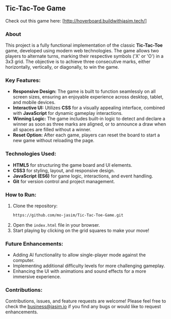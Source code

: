 ## Tic-Tac-Toe Game

Check out this game here: [http://hoverboard.buildwithjasim.tech/]

### About
This project is a fully functional implementation of the classic **Tic-Tac-Toe** game, developed using modern web technologies. The game allows two players to alternate turns, marking their respective symbols ('X' or 'O') in a 3x3 grid. The objective is to achieve three consecutive marks, either horizontally, vertically, or diagonally, to win the game.

### Key Features:
- **Responsive Design:** The game is built to function seamlessly on all screen sizes, ensuring an enjoyable experience across desktop, tablet, and mobile devices.
- **Interactive UI:** Utilizes **CSS** for a visually appealing interface, combined with **JavaScript** for dynamic gameplay interactions.
- **Winning Logic:** The game includes built-in logic to detect and declare a winner as soon as three marks are aligned, or to announce a draw when all spaces are filled without a winner.
- **Reset Option:** After each game, players can reset the board to start a new game without reloading the page.

### Technologies Used:
- **HTML5** for structuring the game board and UI elements.
- **CSS3** for styling, layout, and responsive design.
- **JavaScript (ES6)** for game logic, interactions, and event handling.
- **Git** for version control and project management.

### How to Run:
1. Clone the repository:
   ```bash
   https://github.com/mo-jasim/Tic-Tac-Toe-Game.git
   ```
2. Open the `index.html` file in your browser.
3. Start playing by clicking on the grid squares to make your move!

### Future Enhancements:
- Adding AI functionality to allow single-player mode against the computer.
- Implementing additional difficulty levels for more challenging gameplay.
- Enhancing the UI with animations and sound effects for a more immersive experience.

### Contributions:
Contributions, issues, and feature requests are welcome! Please feel free to check the [business@jasim.io](#) if you find any bugs or would like to request enhancements.
